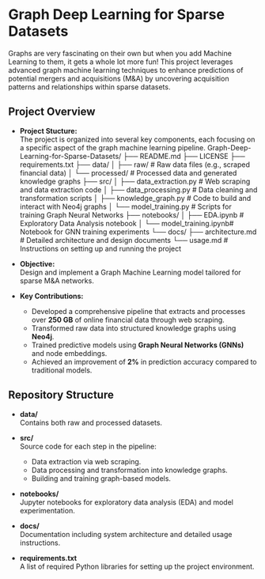 # Graph Deep Learning for Sparse Datasets

Graphs are very fascinating on their own but when you add Machine Learning to them, it gets a whole lot more fun!
This project leverages advanced graph machine learning techniques to enhance predictions of potential mergers and acquisitions (M&A) by uncovering acquisition patterns and relationships within sparse datasets.

## Project Overview

- **Project Stucture:**  
  The project is organized into several key components, each focusing on a specific aspect of the graph machine learning pipeline.
 Graph-Deep-Learning-for-Sparse-Datasets/
├── README.md
├── LICENSE
├── requirements.txt
├── data/
│   ├── raw/                # Raw data files (e.g., scraped financial data)
│   └── processed/          # Processed data and generated knowledge graphs
├── src/
│   ├── data_extraction.py  # Web scraping and data extraction code
│   ├── data_processing.py  # Data cleaning and transformation scripts
│   ├── knowledge_graph.py  # Code to build and interact with Neo4j graphs
│   └── model_training.py   # Scripts for training Graph Neural Networks
├── notebooks/
│   ├── EDA.ipynb           # Exploratory Data Analysis notebook
│   └── model_training.ipynb# Notebook for GNN training experiments
└── docs/
    ├── architecture.md     # Detailed architecture and design documents
    └── usage.md            # Instructions on setting up and running the project
 

- **Objective:**  
  Design and implement a Graph Machine Learning model tailored for sparse M&A networks.

- **Key Contributions:**
  - Developed a comprehensive pipeline that extracts and processes over **250 GB** of online financial data through web scraping.
  - Transformed raw data into structured knowledge graphs using **Neo4j**.
  - Trained predictive models using **Graph Neural Networks (GNNs)** and node embeddings.
  - Achieved an improvement of **2%** in prediction accuracy compared to traditional models.

## Repository Structure

- **data/**  
  Contains both raw and processed datasets.

- **src/**  
  Source code for each step in the pipeline:
  - Data extraction via web scraping.
  - Data processing and transformation into knowledge graphs.
  - Building and training graph-based models.

- **notebooks/**  
  Jupyter notebooks for exploratory data analysis (EDA) and model experimentation.

- **docs/**  
  Documentation including system architecture and detailed usage instructions.

- **requirements.txt**  
  A list of required Python libraries for setting up the project environment.

